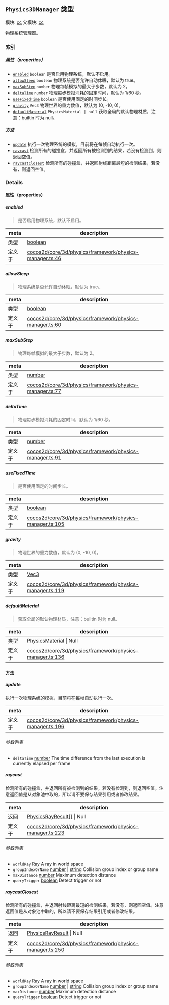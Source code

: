 ## `Physics3DManager` 类型



模块: [cc](../modules/cc.md)
父模块: [cc](../modules/cc.md)


物理系统管理器。



### 索引

##### 属性（properties）

  - [`enabled`](#enabled) `boolean` 是否启用物理系统，默认不启用。
  - [`allowSleep`](#allowsleep) `boolean` 物理系统是否允许自动休眠，默认为 true。
  - [`maxSubStep`](#maxsubstep) `number` 物理每帧模拟的最大子步数，默认为 2。
  - [`deltaTime`](#deltatime) `number` 物理每步模拟消耗的固定时间，默认为 1/60 秒。
  - [`useFixedTime`](#usefixedtime) `boolean` 是否使用固定的时间步长。
  - [`gravity`](#gravity) `Vec3` 物理世界的重力数值，默认为 (0, -10, 0)。
  - [`defaultMaterial`](#defaultmaterial) `PhysicsMaterial | null` 获取全局的默认物理材质，注意：builtin 时为 null。



##### 方法

  - [`update`](#update) 执行一次物理系统的模拟，目前将在每帧自动执行一次。
  - [`raycast`](#raycast) 检测所有的碰撞盒，并返回所有被检测到的结果，若没有检测到，则返回空值。
  - [`raycastClosest`](#raycastclosest) 检测所有的碰撞盒，并返回射线距离最短的检测结果，若没有，则返回空值。



### Details


#### 属性（properties）


##### enabled

> 是否启用物理系统，默认不启用。

| meta | description |
|------|-------------|
| 类型 | <a href="https://developer.mozilla.org/en/JavaScript/Reference/Global_Objects/Boolean" class="crosslink external" target="_blank">boolean</a> |
| 定义于 | [cocos2d/core/3d/physics/framework/physics-manager.ts:46](https://github.com/cocos-creator/engine/blob/f495398f4307775f0f733162e3d128d81e063063/cocos2d/core/3d/physics/framework/physics-manager.ts#L46) |



##### allowSleep

> 物理系统是否允许自动休眠，默认为 true。

| meta | description |
|------|-------------|
| 类型 | <a href="https://developer.mozilla.org/en/JavaScript/Reference/Global_Objects/Boolean" class="crosslink external" target="_blank">boolean</a> |
| 定义于 | [cocos2d/core/3d/physics/framework/physics-manager.ts:60](https://github.com/cocos-creator/engine/blob/f495398f4307775f0f733162e3d128d81e063063/cocos2d/core/3d/physics/framework/physics-manager.ts#L60) |



##### maxSubStep

> 物理每帧模拟的最大子步数，默认为 2。

| meta | description |
|------|-------------|
| 类型 | <a href="https://developer.mozilla.org/en/JavaScript/Reference/Global_Objects/Number" class="crosslink external" target="_blank">number</a> |
| 定义于 | [cocos2d/core/3d/physics/framework/physics-manager.ts:77](https://github.com/cocos-creator/engine/blob/f495398f4307775f0f733162e3d128d81e063063/cocos2d/core/3d/physics/framework/physics-manager.ts#L77) |



##### deltaTime

> 物理每步模拟消耗的固定时间，默认为 1/60 秒。

| meta | description |
|------|-------------|
| 类型 | <a href="https://developer.mozilla.org/en/JavaScript/Reference/Global_Objects/Number" class="crosslink external" target="_blank">number</a> |
| 定义于 | [cocos2d/core/3d/physics/framework/physics-manager.ts:91](https://github.com/cocos-creator/engine/blob/f495398f4307775f0f733162e3d128d81e063063/cocos2d/core/3d/physics/framework/physics-manager.ts#L91) |



##### useFixedTime

> 是否使用固定的时间步长。

| meta | description |
|------|-------------|
| 类型 | <a href="https://developer.mozilla.org/en/JavaScript/Reference/Global_Objects/Boolean" class="crosslink external" target="_blank">boolean</a> |
| 定义于 | [cocos2d/core/3d/physics/framework/physics-manager.ts:105](https://github.com/cocos-creator/engine/blob/f495398f4307775f0f733162e3d128d81e063063/cocos2d/core/3d/physics/framework/physics-manager.ts#L105) |



##### gravity

> 物理世界的重力数值，默认为 (0, -10, 0)。

| meta | description |
|------|-------------|
| 类型 | <a href="../classes/Vec3.html" class="crosslink">Vec3</a> |
| 定义于 | [cocos2d/core/3d/physics/framework/physics-manager.ts:119](https://github.com/cocos-creator/engine/blob/f495398f4307775f0f733162e3d128d81e063063/cocos2d/core/3d/physics/framework/physics-manager.ts#L119) |



##### defaultMaterial

> 获取全局的默认物理材质，注意：builtin 时为 null。

| meta | description |
|------|-------------|
| 类型 | <a href="../classes/PhysicsMaterial.html" class="crosslink">PhysicsMaterial</a> &#124; Null |
| 定义于 | [cocos2d/core/3d/physics/framework/physics-manager.ts:136](https://github.com/cocos-creator/engine/blob/f495398f4307775f0f733162e3d128d81e063063/cocos2d/core/3d/physics/framework/physics-manager.ts#L136) |






<!-- Method Block -->
#### 方法


##### update

执行一次物理系统的模拟，目前将在每帧自动执行一次。

| meta | description |
|------|-------------|
| 定义于 | [cocos2d/core/3d/physics/framework/physics-manager.ts:196](https://github.com/cocos-creator/engine/blob/f495398f4307775f0f733162e3d128d81e063063/cocos2d/core/3d/physics/framework/physics-manager.ts#L196) |

###### 参数列表
- `deltaTime` <a href="https://developer.mozilla.org/en/JavaScript/Reference/Global_Objects/Number" class="crosslink external" target="_blank">number</a> The time difference from the last execution is currently elapsed per frame


##### raycast

检测所有的碰撞盒，并返回所有被检测到的结果，若没有检测到，则返回空值。注意返回值是从对象池中取的，所以请不要保存结果引用或者修改结果。

| meta | description |
|------|-------------|
| 返回 | <a href="../classes/PhysicsRayResult.html" class="crosslink">PhysicsRayResult[]</a> &#124; Null 
| 定义于 | [cocos2d/core/3d/physics/framework/physics-manager.ts:223](https://github.com/cocos-creator/engine/blob/f495398f4307775f0f733162e3d128d81e063063/cocos2d/core/3d/physics/framework/physics-manager.ts#L223) |

###### 参数列表
- `worldRay` Ray A ray in world space
- `groupIndexOrName` <a href="https://developer.mozilla.org/en/JavaScript/Reference/Global_Objects/Number" class="crosslink external" target="_blank">number</a> &#124; <a href="https://developer.mozilla.org/en/JavaScript/Reference/Global_Objects/String" class="crosslink external" target="_blank">string</a> Collision group index or group name
- `maxDistance` <a href="https://developer.mozilla.org/en/JavaScript/Reference/Global_Objects/Number" class="crosslink external" target="_blank">number</a> Maximum detection distance
- `queryTrigger` <a href="https://developer.mozilla.org/en/JavaScript/Reference/Global_Objects/Boolean" class="crosslink external" target="_blank">boolean</a> Detect trigger or not


##### raycastClosest

检测所有的碰撞盒，并返回射线距离最短的检测结果，若没有，则返回空值。注意返回值是从对象池中取的，所以请不要保存结果引用或者修改结果。

| meta | description |
|------|-------------|
| 返回 | <a href="../classes/PhysicsRayResult.html" class="crosslink">PhysicsRayResult</a> &#124; Null 
| 定义于 | [cocos2d/core/3d/physics/framework/physics-manager.ts:250](https://github.com/cocos-creator/engine/blob/f495398f4307775f0f733162e3d128d81e063063/cocos2d/core/3d/physics/framework/physics-manager.ts#L250) |

###### 参数列表
- `worldRay` Ray A ray in world space
- `groupIndexOrName` <a href="https://developer.mozilla.org/en/JavaScript/Reference/Global_Objects/Number" class="crosslink external" target="_blank">number</a> &#124; <a href="https://developer.mozilla.org/en/JavaScript/Reference/Global_Objects/String" class="crosslink external" target="_blank">string</a> Collision group index or group name
- `maxDistance` <a href="https://developer.mozilla.org/en/JavaScript/Reference/Global_Objects/Number" class="crosslink external" target="_blank">number</a> Maximum detection distance
- `queryTrigger` <a href="https://developer.mozilla.org/en/JavaScript/Reference/Global_Objects/Boolean" class="crosslink external" target="_blank">boolean</a> Detect trigger or not



